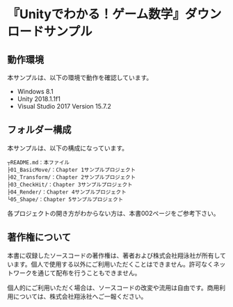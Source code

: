 # 『Unityでわかる！ゲーム数学』ダウンロードサンプル

## 動作環境

本サンプルは、以下の環境で動作を確認しています。

- Windows 8.1
- Unity 2018.1.1f1
- Visual Studio 2017 Version 15.7.2

## フォルダー構成

本サンプルは、以下の構成になっています。

```
┬README.md：本ファイル
├01_BasicMove/：Chapter 1サンプルプロジェクト
├02_Transform/：Chapter 2サンプルプロジェクト
├03_CheckHit/：Chapter 3サンプルプロジェクト
├04_Render/：Chapter 4サンプルプロジェクト
└05_Shape/：Chapter 5サンプルプロジェクト
```

各プロジェクトの開き方がわからない方は、本書002ページをご参考下さい。

## 著作権について

本書に収録したソースコードの著作権は、著者および株式会社翔泳社が所有しています。個人で使用する以外にご利用いただくことはできません。許可なくネットワークを通じて配布を行うこともできません。

個人的にご利用いただく場合は、ソースコードの改変や流用は自由です。商用利用については、株式会社翔泳社へご一報ください。
